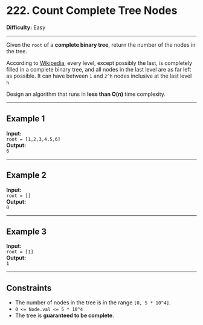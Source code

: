 # 222. Count Complete Tree Nodes

**Difficulty:** Easy  

---

Given the `root` of a **complete binary tree**, return the number of the nodes in the tree.

According to [Wikipedia](https://en.wikipedia.org/wiki/Binary_tree#Types_of_binary_trees), every level, except possibly the last, is completely filled in a complete binary tree, and all nodes in the last level are as far left as possible. It can have between `1` and `2^h` nodes inclusive at the last level `h`.

Design an algorithm that runs in **less than O(n)** time complexity.

---

## Example 1

**Input:**  
`root = [1,2,3,4,5,6]`  
**Output:**  
`6`

---

## Example 2

**Input:**  
`root = []`  
**Output:**  
`0`

---

## Example 3

**Input:**  
`root = [1]`  
**Output:**  
`1`

---

## Constraints

- The number of nodes in the tree is in the range `[0, 5 * 10^4]`.
- `0 <= Node.val <= 5 * 10^4`
- The tree is **guaranteed to be complete**.
